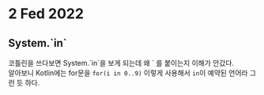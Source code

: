 # 2 Fed 2022   
   
## System.\`in\`   
   
코틀린을 쓰다보면 System.\`in\`을 보게 되는데 왜 \` 를 붙이는지 이해가 안갔다.   
알아보니 Kotlin에는 for문을 `for(i in 0..9)` 이렇게 사용해서 `in`이 예약된 언어라 그런 듯 하다.